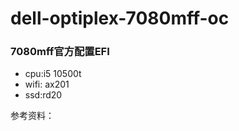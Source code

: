 # dell-optiplex-7080mff-oc
### 7080mff官方配置EFI

- cpu:i5 10500t
- wifi: ax201
- ssd:rd20

参考资料：

[远景]: https://bbs.pcbeta.com/forum.php?mod=viewthread&amp;tid=1886695&amp;page=1#pid51235808
[github]: https://github.com/3dudu/dell-optiplex-7080-hackintosh-opencore
[github]: https://github.com/jerryhan77/dell-optiplex-7080mff-opencore
[B站]: https://www.bilibili.com/video/BV1fo4y197Y4?spm_id_from=333.788.b_636f6d6d656e74.6
